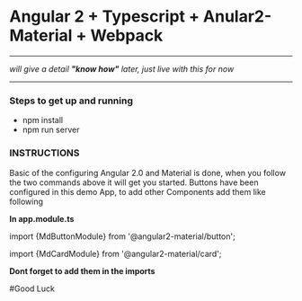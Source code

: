 # Angular 2 + Typescript + Anular2-Material + Webpack

--------------------------------------------------------
_will give a detail **"know how"** later, just live with this for now_

---------------------------------------------------------

### Steps to get up and running
- npm install
- npm run server


### INSTRUCTIONS

Basic of the configuring Angular 2.0 and Material is done, when you follow the two commands above it will get you started.
Buttons have been configured in this demo App, to add other Components add them like following

**In app.module.ts**

import {MdButtonModule} from '@angular2-material/button';

import {MdCardModule} from '@angular2-material/card';

**Dont forget to add them in the imports**

#Good Luck
